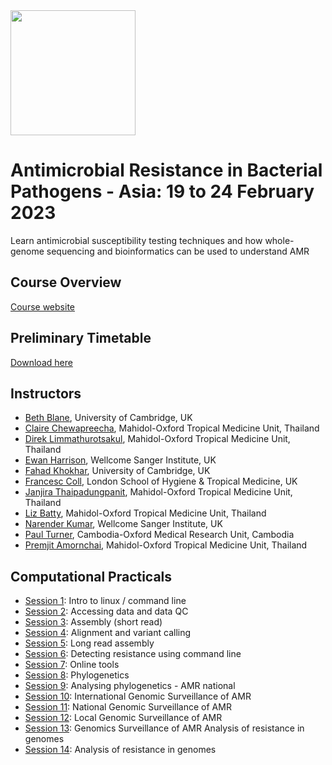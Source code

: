 
<img src="https://coursesandconferences.wellcomeconnectingscience.org/wp-content/themes/wcc_courses_and_conferences/dist/assets/svg/logo.svg" width="200" height="200">

# Antimicrobial Resistance in Bacterial Pathogens - Asia: 19 to 24 February 2023
Learn antimicrobial susceptibility testing techniques and how whole-genome sequencing and bioinformatics can be used to understand AMR

## Course Overview

[Course website](https://coursesandconferences.wellcomeconnectingscience.org/event/antimicrobial-resistance-in-bacterial-pathogens-asia-20230219/)

## Preliminary Timetable

[Download here](https://github.com/WCSCourses/AMR-Asia-23/blob/main/Lectures/Preliminary%20Timetable.png)

## Instructors

- [Beth Blane](https://www.med.cam.ac.uk/staff/beth-blane/), University of Cambridge, UK
- [Claire Chewapreecha](https://www.tropmedres.ac/team/claire-chewapreecha), Mahidol-Oxford Tropical Medicine Unit, Thailand
- [Direk Limmathurotsakul](https://www.tropmedres.ac/team/direk-limmathurotsakul), Mahidol-Oxford Tropical Medicine Unit, Thailand
- [Ewan Harrison](https://www.sanger.ac.uk/person/harrison-ewan/), Wellcome Sanger Institute, UK
- [Fahad Khokhar](https://www.researchgate.net/profile/Fahad-Khokhar), University of Cambridge, UK
- [Francesc Coll](https://www.lshtm.ac.uk/aboutus/people/coll.francesc), London School of Hygiene & Tropical Medicine, UK
- [Janjira Thaipadungpanit](https://www.tm.mahidol.ac.th/tropmed-staff/Janjira-Thaipadungpanit.php), Mahidol-Oxford Tropical Medicine Unit, Thailand
- [Liz Batty](https://www.tropmedres.ac/team/elizabeth-batty), Mahidol-Oxford Tropical Medicine Unit, Thailand
- [Narender Kumar](https://www.infectiousdisease.cam.ac.uk/directory/narender-kumar), Wellcome Sanger Institute, UK
- [Paul Turner](https://www.tropmedres.ac/team/paul-turner), Cambodia-Oxford Medical Research Unit, Cambodia
- [Premjit Amornchai](https://www.tropicalmedicine.ox.ac.uk/team/premjit-amornchai?7576d5bd-195d-11ed-a8f6-062102a078a4), Mahidol-Oxford Tropical Medicine Unit, Thailand

<!--## Lectures

- [Lecture 1](): Introduction to AMR - historical and epidemiological aspects
- [Lecture 2](): Epidemiology of AMR and national surveillance programs in Southeast Asia
- [Lecture 3](): Clinical importance of AMR, outbreak and diagnostic stewardship
- [Lecture 4](): Study design and surveillance methods
- [Lecture 5](): Molecular methods for AMR
- [Lecture 6](): Antimicrobial policies and stewardship, and infection prevention and control
- [Lecture 7](): Causes and biological mechanisms
- [Lecture 8](): Acquisition and evolution of resistance 
- [Lecture 9](): Introduction to Genomic Surveillance of AMR
- [Lecture 10](): Local AMR epidemiology - investigation transmission of clones and AMR using genomics
- [Lecture 11](): AMR and One Health-->

## Computational Practicals 

- [Session 1](https://github.com/WCSCourses/AMR-Asia-23/blob/main/Lectures/ComputationalPractical1.md): Intro to linux / command line
- [Session 2](https://github.com/WCSCourses/AMR-Asia-23/blob/main/Lectures/Computational_practical_2_QC.pdf): Accessing data and data QC
- [Session 3](https://github.com/WCSCourses/AMR-Asia-23/blob/main/Lectures/Computational_practical_3_ShortRead_Assembly.pdf): Assembly (short read)
- [Session 4](https://github.com/WCSCourses/AMR-Asia-23/blob/main/Lectures/computational_practical_4_alnVcall.pdf): Alignment and variant calling
- [Session 5](https://github.com/WCSCourses/AMR-Asia-23/blob/main/Lectures/Computational%20Practical%205%20-%20Long-read%20assembly.pdf): Long read assembly
- [Session 6](https://github.com/WCSCourses/AMR-Asia-23/blob/main/Lectures/Computational%20practical%206.Detecting%20AMR%20from%20genomes%20-%20command%20line%20tools.pdf): Detecting resistance using command line
- [Session 7](https://github.com/WCSCourses/AMR-Asia-23/blob/main/Lectures/Computational_practical_7_onlinetools.pdf): Online tools
- [Session 8](https://github.com/WCSCourses/AMR-Asia-23/blob/main/Lectures/Computational%20practical%208.Phylogenetics.pdf): Phylogenetics
- [Session 9](): Analysing phylogenetics - AMR national
- [Session 10](https://github.com/WCSCourses/AMR-Asia-23/blob/main/Lectures/Computational%20practical%2010.International%20Genomic%20Surveillance%20of%20AMR.pdf): International Genomic Surveillance of AMR 
- [Session 11](https://github.com/WCSCourses/AMR-Asia-23/blob/main/Lectures/Computational%20practical%2011.National%20Genomic%20Surveillance%20of%20AMR.pdf): National Genomic Surveillance of AMR 
- [Session 12](https://github.com/WCSCourses/AMR-Asia-23/blob/main/Lectures/Computational%20practical%2012.Local%20Genomic%20Surveillance%20of%20AMR.pdf): Local Genomic Surveillance of AMR
- [Session 13](): Genomics Surveillance of AMR Analysis of resistance in genomes
- [Session 14](): Analysis of resistance in genomes

<!--## Laboratory Practicals 

- [Practical 1](): Set up disc testing
- [Practical 2](): Set up e-tests and broth microdilution tests
- [Practical 3](): Read e-tests and broth microdilution
- [Practical 4](): Reading disc plates - comparision exercise
- [Practical 5](): Nanopore sequencing demo-->

